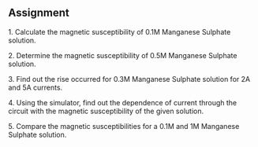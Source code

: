 ## Assignment


<p>1. Calculate the magnetic susceptibility of 0.1M Manganese Sulphate solution.</p>

<p>2. Determine the magnetic susceptibility of 0.5M Manganese Sulphate solution.</p>

<p>3. Find out the rise occurred for 0.3M Manganese Sulphate solution for 2A and 5A currents.</p>

<p>4. Using the simulator, find out the dependence of current through the circuit with the magnetic susceptibility of the given solution.</p>

<p>5. Compare the magnetic susceptibilities for a 0.1M and 1M Manganese Sulphate solution.</p>

